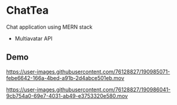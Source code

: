 # ChatTea
Chat application using MERN stack
* Multiavatar API

## Demo
https://user-images.githubusercontent.com/76128827/190985071-febe6642-166a-4bed-a91b-2d4abce501eb.mov

https://user-images.githubusercontent.com/76128827/190986041-9cb754a0-69e7-4031-ab49-e3753320e580.mov
